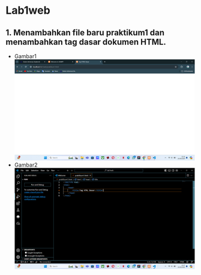 # Lab1web

## 1. Menambahkan file baru praktikum1 dan menambahkan tag dasar dokumen HTML.
- Gambar1
![Img 1](Screenshot/1.png)
- Gambar2
![Img 2](Screenshot/2.png)